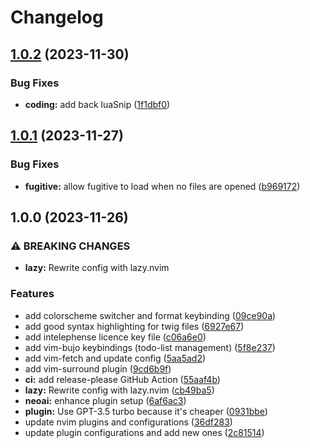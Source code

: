 # Changelog

## [1.0.2](https://github.com/sleiphir/nvim/compare/v1.0.1...v1.0.2) (2023-11-30)


### Bug Fixes

* **coding:** add back luaSnip ([1f1dbf0](https://github.com/sleiphir/nvim/commit/1f1dbf06c67824107598bcce9c4802f97da08536))

## [1.0.1](https://github.com/sleiphir/nvim/compare/v1.0.0...v1.0.1) (2023-11-27)


### Bug Fixes

* **fugitive:** allow fugitive to load when no files are opened ([b969172](https://github.com/sleiphir/nvim/commit/b969172234b77b06bc35c8f3ceb0319ad07ac4ca))

## 1.0.0 (2023-11-26)


### ⚠ BREAKING CHANGES

* **lazy:** Rewrite config with lazy.nvim

### Features

* add colorscheme switcher and format keybinding ([09ce90a](https://github.com/sleiphir/nvim/commit/09ce90a229fb98e9cb171e206cf5f74b1d6c1e5c))
* add good syntax highlighting for twig files ([6927e67](https://github.com/sleiphir/nvim/commit/6927e675d5ace508e897a56fc58dbdbaaf0d70b6))
* add intelephense licence key file ([c06a6e0](https://github.com/sleiphir/nvim/commit/c06a6e0fb825b08d33f4dfbd4d7c3fe1dfd92a32))
* add vim-bujo keybindings (todo-list management) ([5f8e237](https://github.com/sleiphir/nvim/commit/5f8e237669c6c2248f032a311cb3cba9797ff772))
* add vim-fetch and update config ([5aa5ad2](https://github.com/sleiphir/nvim/commit/5aa5ad219a6b25b05c3f39166c731982922bbdfd))
* add vim-surround plugin ([9cd6b9f](https://github.com/sleiphir/nvim/commit/9cd6b9f8f07285097b5efc6f9c34ef1ae42e8eb2))
* **ci:** add release-please GitHub Action ([55aaf4b](https://github.com/sleiphir/nvim/commit/55aaf4ba6efa2d4a3a612a6f56315e8de0b585f0))
* **lazy:** Rewrite config with lazy.nvim ([cb49ba5](https://github.com/sleiphir/nvim/commit/cb49ba5c9adf1f813547d1b1f7cea9402d06c255))
* **neoai:** enhance plugin setup ([6af6ac3](https://github.com/sleiphir/nvim/commit/6af6ac3fb47ed316dc38bd0f7fba9e58cb0aa524))
* **plugin:** Use GPT-3.5 turbo because it's cheaper ([0931bbe](https://github.com/sleiphir/nvim/commit/0931bbe80c502fbed751d314a0a3c431c605b7e1))
* update nvim plugins and configurations ([36df283](https://github.com/sleiphir/nvim/commit/36df2834e574f38f2b906b42234a1dbeb53b3d1d))
* update plugin configurations and add new ones ([2c81514](https://github.com/sleiphir/nvim/commit/2c815142218ddc90eb7002fa3720c73d60dccc4d))
